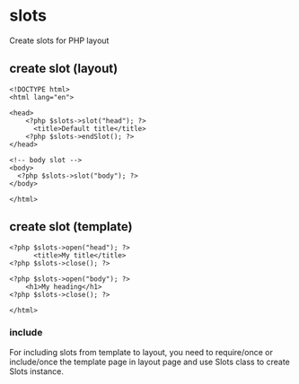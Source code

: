 # slots
Create slots for PHP layout

## create slot (layout)
```
<!DOCTYPE html>
<html lang="en">

<head>
    <?php $slots->slot("head"); ?>
      <title>Default title</title>
    <?php $slots->endSlot(); ?>
</head>

<!-- body slot -->
<body>
  <?php $slots->slot("body"); ?>
</body>

</html>

```
## create slot (template)
```
<?php $slots->open("head"); ?>
      <title>My title</title>
<?php $slots->close(); ?>

<?php $slots->open("body"); ?>
    <h1>My heading</h1>
<?php $slots->close(); ?>

</html>
```

### include
For including slots from template to layout, you need to require/once or include/once the template page in layout page and use Slots class to create Slots instance.
